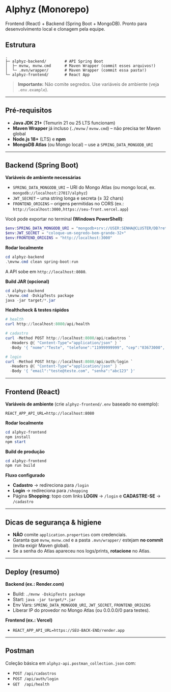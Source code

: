 # Alphyz (Monorepo)

Frontend (React) + Backend (Spring Boot + MongoDB). Pronto para desenvolvimento local e clonagem pela equipe.

## Estrutura
```
.
├─ alphyz-backend/        # API Spring Boot
│  ├─ mvnw, mvnw.cmd      # Maven Wrapper (commit esses arquivos!)
│  └─ .mvn/wrapper/       # Maven Wrapper (commit essa pasta!)
└─ alphyz-frontend/       # React App
```

> **Importante:** Não comite segredos. Use variáveis de ambiente (veja `.env.example`).

---

## Pré-requisitos

- **Java JDK 21+** (Temurin 21 ou 25 LTS funcionam)
- **Maven Wrapper** já incluso (`./mvnw` / `mvnw.cmd`) – não precisa ter Maven global
- **Node.js 18+** (LTS) e **npm**
- **MongoDB Atlas** (ou Mongo local) – use a `SPRING_DATA_MONGODB_URI`

---

## Backend (Spring Boot)

**Variáveis de ambiente necessárias**

- `SPRING_DATA_MONGODB_URI` – URI do Mongo Atlas (ou mongo local, ex. `mongodb://localhost:27017/alphyz`)
- `JWT_SECRET` – uma string longa e secreta (≥ 32 chars)
- `FRONTEND_ORIGINS` – origens permitidas no CORS (ex.: `http://localhost:3000,https://seu-front.vercel.app`)

Você pode exportar no terminal **(Windows PowerShell)**:
```powershell
$env:SPRING_DATA_MONGODB_URI = "mongodb+srv://USER:SENHA@CLUSTER/DB?retryWrites=true&w=majority"
$env:JWT_SECRET = "coloque-um-segredo-bem-grande-32+"
$env:FRONTEND_ORIGINS = "http://localhost:3000"
```

**Rodar localmente**
```powershell
cd alphyz-backend
.\mvnw.cmd clean spring-boot:run
```
A API sobe em `http://localhost:8080`.

**Build JAR (opcional)**
```powershell
cd alphyz-backend
.\mvnw.cmd -DskipTests package
java -jar target/*.jar
```

**Healthcheck & testes rápidos**
```powershell
# health
curl http://localhost:8080/api/health

# cadastro
curl -Method POST http://localhost:8080/api/cadastros `
  -Headers @{ "Content-Type"="application/json" } `
  -Body '{ "nome":"Teste", "telefone":"11999999999", "cep":"03673000", "rua":"Rua X", "numero":"123", "complemento":"", "cpf":"12345678901", "email":"teste@teste.com", "senha":"abc123" }'

# login
curl -Method POST http://localhost:8080/api/auth/login `
  -Headers @{ "Content-Type"="application/json" } `
  -Body '{ "email":"teste@teste.com", "senha":"abc123" }'
```

---

## Frontend (React)

**Variáveis de ambiente** (crie `alphyz-frontend/.env` baseado no exemplo):
```
REACT_APP_API_URL=http://localhost:8080
```

**Rodar localmente**
```powershell
cd alphyz-frontend
npm install
npm start
```

**Build de produção**
```powershell
cd alphyz-frontend
npm run build
```

**Fluxo configurado**
- **Cadastro** → redireciona para `/login`
- **Login** → redireciona para `/shopping`
- Página **Shopping**: topo com links **LOGIN** → `/login` e **CADASTRE-SE** → `/cadastro`

---

## Dicas de segurança & higiene

- **NÃO** comite `application.properties` com credenciais.
- Garanta que `mvnw`, `mvnw.cmd` e a pasta `.mvn/wrapper/` estejam **no commit** (evita exigir Maven global).
- Se a senha do Atlas apareceu nos logs/prints, **rotacione** no Atlas.

---

## Deploy (resumo)

**Backend (ex.: Render.com)**
- Build: `./mvnw -DskipTests package`
- Start: `java -jar target/*.jar`
- Env Vars: `SPRING_DATA_MONGODB_URI`, `JWT_SECRET`, `FRONTEND_ORIGINS`
- Liberar IP do provedor no Mongo Atlas (ou 0.0.0.0/0 para testes).

**Frontend (ex.: Vercel)**
- `REACT_APP_API_URL=https://SEU-BACK-END/render.app`

---

## Postman

Coleção básica em `alphyz-api.postman_collection.json` com:
- `POST /api/cadastros`
- `POST /api/auth/login`
- `GET  /api/health`

